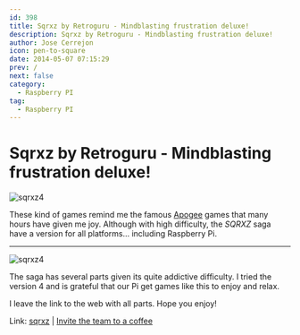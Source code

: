 ```yaml
---
id: 398
title: Sqrxz by Retroguru - Mindblasting frustration deluxe! 
description: Sqrxz by Retroguru - Mindblasting frustration deluxe!
author: Jose Cerrejon
icon: pen-to-square
date: 2014-05-07 07:15:29
prev: /
next: false
category:
  - Raspberry PI
tag:
  - Raspberry PI
---
```


# Sqrxz by Retroguru - Mindblasting frustration deluxe! 

![sqrxz4](/images/2014/05/sqrxz4_01.png)

These kind of games remind me the famous [Apogee](http://en.wikipedia.org/wiki/Apogee_Software) games that many hours have given me joy. Although with high difficulty, the *SQRXZ* saga have a version for all platforms... including Raspberry Pi.

- - -
![sqrxz4](/images/2014/05/sqrxz4_02.png)

The saga has several parts given its quite addictive difficulty. I tried the version 4 and is grateful that our Pi get games like this to enjoy and relax.

I leave the link to the web with all parts. Hope you enjoy!

Link: [sqrxz](http://www.sqrxz.de/) | [Invite the team to a coffee](http://www.sqrxz.de/coffee/)